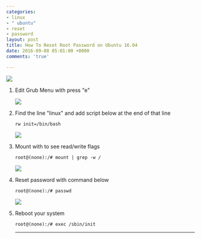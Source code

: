 ```yaml
---
categories:
- linux
- " ubuntu"
- reset
- password
layout: post
title: How To Reset Root Password on Ubuntu 16.04
date: 2016-09-08 05:01:00 +0000
comments: 'true'

---
```

![](https://res.cloudinary.com/dhcy32o8d/image/upload/v1585198061/myblog/Screenshot_at_2018-09-08_14-20-45_qaifo0.png)

1. Edit Grub Menu with press "e"

   ![](https://res.cloudinary.com/dhcy32o8d/image/upload/v1585198131/myblog/Screenshot_at_2018-09-08_14-28-21_ph2qol.png)
2. Find the line "linux" and add script below at the end of that line

       rw init=/bin/bash

   ![](https://res.cloudinary.com/dhcy32o8d/image/upload/v1585198393/myblog/Screenshot_at_2018-09-08_13-51-27_tjdtex.png)
3. Mount with to see read/write flags

       root@(none):/# mount | grep -w /

   ![](https://res.cloudinary.com/dhcy32o8d/image/upload/v1585198438/myblog/Screenshot_at_2018-09-08_14-16-29_tk4s7w.png)
4. Reset password with command below

       root@(none):/# passwd
       

   ![](https://res.cloudinary.com/dhcy32o8d/image/upload/v1585198464/myblog/Screenshot_at_2018-09-08_14-17-21_tbfdo8.png)
5. Reboot your system

       root@(none):/# exec /sbin/init
       

   ***